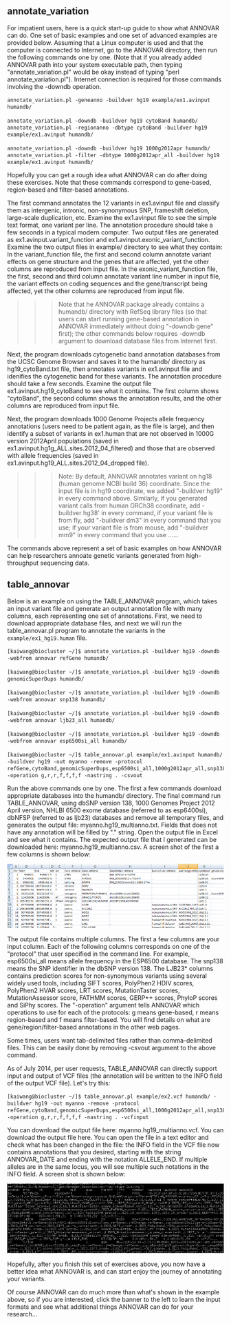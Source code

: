 ## annotate_variation

For impatient users, here is a quick start-up guide to show what ANNOVAR can do. One set of basic examples and one set of advanced examples are provided below. Assuming that a Linux computer is used and that the computer is connected to Internet, go to the ANNOVAR directory, then run the following commands one by one. (Note that if you already added ANNOVAR path into your system executable path, then typing "annotate_variation.pl" would be okay instead of typing "perl annotate_variation.pl"). Internet connection is required for those commands involving the -downdb operation.

```
annotate_variation.pl -geneanno -buildver hg19 example/ex1.avinput humandb/

annotate_variation.pl -downdb -buildver hg19 cytoBand humandb/
annotate_variation.pl -regionanno -dbtype cytoBand -buildver hg19 example/ex1.avinput humandb/ 

annotate_variation.pl -downdb -buildver hg19 1000g2012apr humandb/
annotate_variation.pl -filter -dbtype 1000g2012apr_all -buildver hg19 example/ex1.avinput humandb/
```

Hopefully you can get a rough idea what ANNOVAR can do after doing these exercises. Note that these commands correspond to gene-based, region-based and filter-based annotations.

The first command annotates the 12 variants in ex1.avinput file and classify them as intergenic, intronic, non-synonymous SNP, frameshift deletion, large-scale duplication, etc. Examine the ex1.avinput file to see the simple text format, one variant per line. The annotation procedure should take a few seconds in a typical modern computer. Two output files are generated as ex1.avinput.variant_function and ex1.avinput.exonic_variant_function. Examine the two output files in example/ directory to see what they contain: In the variant_function file, the first and second column annotate variant effects on gene structure and the genes that are affected, yet the other columns are reproduced from input file. In the exonic_variant_function file, the first, second and third column annotate variant line number in input file, the variant effects on coding sequences and the gene/transcript being affected, yet the other columns are reproduced from input file.

>>>Note that he ANNOVAR package already contains a humandb/ directory with RefSeq library files (so that users can start running gene-based annotation in ANNOVAR immediately without doing "-downdb gene" first); the other commands below requires -downdb argument to download database files from Internet first.

Next, the program downloads cytogenetic band annotation databases from the UCSC Genome Browser and saves it to the humandb/ directory as hg19_cytoBand.txt file, then annotates variants in ex1.avinput file and idenifies the cytogenetic band for these variants. The annotation procedure should take a few seconds. Examine the output file ex1.avinput.hg19_cytoBand to see what it contains. The first column shows "cytoBand", the second column shows the annotation results, and the other columns are reproduced from input file.

Next, the program downloads 1000 Genome Projects allele frequency annotations (users need to be patient again, as the file is large), and then identify a subset of variants in ex1.human that are not observed in 1000G version 2012April populations (saved in ex1.avinput.hg1g_ALL.sites.2012_04_filtered) and those that are observed with allele frequencies (saved in ex1.avinput.hg19_ALL.sites.2012_04_dropped file).

>>>Note: By default, ANNOVAR annotates variant on hg18 (human genome NCBI build 36) coordinate. Since the input file is in hg19 coordinate, we added "-buildver hg19" in every command above. Similarly, if you generated variant calls from human GRCh38 coordinate, add -buildver hg38' in every command, if your variant file is from fly, add "-buildver dm3" in every command that you use; if your variant file is from mouse, add "-buildver mm9" in every command that you use ......

The commands above represent a set of basic examples on how ANNOVAR can help researchers annoate genetic variants generated from high-throughput sequencing data.

## table_annovar

Below is an example on using the TABLE_ANNOVAR program, which takes an input variant file and generate an output annotation file with many columns, each representing one set of annotations. First, we need to download appropriate database files, and next we will run the table_annovar.pl program to annotate the variants in the `example/ex1_hg19.human` file.

```
[kaiwang@biocluster ~/]$ annotate_variation.pl -buildver hg19 -downdb -webfrom annovar refGene humandb/

[kaiwang@biocluster ~/]$ annotate_variation.pl -buildver hg19 -downdb genomicSuperDups humandb/ 

[kaiwang@biocluster ~/]$ annotate_variation.pl -buildver hg19 -downdb -webfrom annovar snp138 humandb/ 

[kaiwang@biocluster ~/]$ annotate_variation.pl -buildver hg19 -downdb -webfrom annovar ljb23_all humandb/

[kaiwang@biocluster ~/]$ annotate_variation.pl -buildver hg19 -downdb -webfrom annovar esp6500si_all humandb/

[kaiwang@biocluster ~/]$ table_annovar.pl example/ex1.avinput humandb/ -buildver hg19 -out myanno -remove -protocol refGene,cytoBand,genomicSuperDups,esp6500si_all,1000g2012apr_all,snp138,ljb23_all -operation g,r,r,f,f,f,f -nastring . -csvout
```

Run the above commands one by one. The first a few commands download appropriate databases into the humandb/ directory. The final command run TABLE_ANNOVAR, using dbSNP version 138, 1000 Genomes Project 2012 April version, NHLBI 6500 exome database (referred to as esp6400si), dbNFSP (referred to as ljb23) databases and remove all temporary files, and generates the output file: myanno.hg19_multianno.txt. Fields that does not have any annotation will be filled by "." string. Open the output file in Excel and see what it contains. The expected output file that I generated can be downloaded here: myanno.hg19_multianno.csv. A screen shot of the first a few columns is shown below:

![table_annovar](../img/table_annovar.PNG)

The output file contains multiple columns. The first a few columns are your input column. Each of the following columns corresponds on one of the "protocol" that user specified in the command line. For example, esp6500si_all means allele frequency in the ESP6500 database. The snp138 means the SNP identifier in the dbSNP version 138. The LJB23* columns contains prediction scores for non-synonymous variants using several widely used tools, including SIFT scores, PolyPhen2 HDIV scores, PolyPhen2 HVAR scores, LRT scores, MutationTaster scores, MutationAssessor score, FATHMM scores, GERP++ scores, PhyloP scores and SiPhy scores. The "-operation" argument tells ANNOVAR which operations to use for each of the protocols: g means gene-based, r means region-based and f means filter-based. You will find details on what are gene/region/filter-based annotations in the other web pages.

Some times, users want tab-delimited files rather than comma-delimited files. This can be easily done by removing -csvout argument to the above command.

As of July 2014, per user requests, TABLE_ANNOVAR can directly support input and output of VCF files (the annotation will be written to the INFO field of the output VCF file). Let's try this:

```
[kaiwang@biocluster ~/]$ table_annovar.pl example/ex2.vcf humandb/ -buildver hg19 -out myanno -remove -protocol refGene,cytoBand,genomicSuperDups,esp6500si_all,1000g2012apr_all,snp138,ljb23_all -operation g,r,r,f,f,f,f -nastring . -vcfinput
```

You can download the output file here: myanno.hg19_multianno.vcf. You can download the output file here. You can open the file in a text editor and check what has been changed in the file: the INFO field in the VCF file now contains annotations that you desired, starting with the string ANNOVAR_DATE and ending with the notation ALLELE_END. If multiple alleles are in the same locus, you will see multiple such notations in the INFO field. A screen shot is shown below:

![table_vcf](../img/table_vcf.PNG)

Hopefully, after you finish this set of exercises above, you now have a better idea what ANNOVAR is, and can start enjoy the journey of annotating your variants.

Of course ANNOVAR can do much more than what's shown in the example above, so if you are interested, click the banner to the left to learn the input formats and see what additional things ANNOVAR can do for your research...

